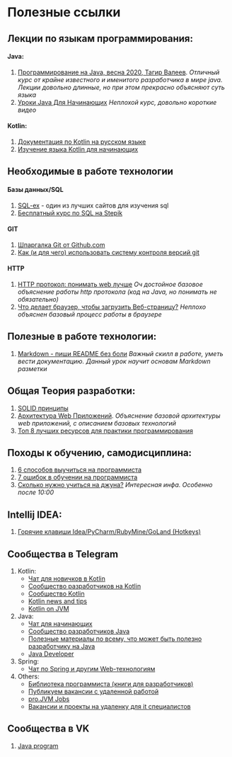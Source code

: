 # Полезные ссылки

## Лекции по языкам программирования:
#### Java:
1. [Программирование на Java, весна 2020, Тагир Валеев](https://www.youtube.com/watch?v=ygEo5LHHXSI&list=PLlb7e2G7aSpRZSRZxANkvpYC82BXUzCTY).
*Отличный курс от крайне известного и именитого разработчика в мире java. Лекции довольно длинные, но при этом прекрасно объясняют суть языка*
2. [Уроки Java Для Начинающих](https://www.youtube.com/watch?v=igYgzTW8Ois&list=PLatpBlqT9NV7EAuzH0cn91VtV7Bmr4NE_&index=6)
*Неплохой курс, довольно короткие видео*

#### Kotlin:
1. [Документация по Kotlin на русском языке](https://kotlinlang.ru/)
2. [Изучение языка Kotlin для начинающих](https://www.youtube.com/watch?v=DjDL5cjLYwE&list=PL0lO_mIqDDFUP-pEWtX7mrnmoP4Hxxp6y)

## Необходимые в работе технологии

#### Базы данных/SQL
1. [SQL-ex](https://www.sql-ex.ru/?Lang=0) - один из лучших сайтов для изучения sql
2. [Бесплатный курс по SQL на Stepik](https://stepik.org/course/63054/promo) 

#### GIT
1. [Шпаргалка Git от Github.com](https://github.github.com/training-kit/downloads/ru/github-git-cheat-sheet/)
2. [Как (и для чего) использовать систему контроля версий git](https://www.youtube.com/watch?v=wvqiGJu3YmQ&list=PLsQAG1V_t58Cd5Anx_wJ7-KIzCA8SPOa1)

#### HTTP
1. [HTTP протокол: понимать web лучше](https://www.youtube.com/watch?v=C_QZtajkDf0)
*Оч достойное базовое объяснение работы http протокола (код на Java, но понимать не обязательно)*
2. [Что делает браузер, чтобы загрузить Веб-страницу?](https://www.youtube.com/watch?v=ylG8_d9Qk1U)
*Неплохо объяснен базовый процесс работы в браузере*

## Полезные в работе технологии:
1. [Markdown - пиши README без боли](https://www.youtube.com/watch?v=FFBTGdEMrQ4)
*Важный скилл в работе, уметь вести документацию. Данный урок научит основам Markdown разметки*

## Общая Теория разработки:
1. [SOLID принципы](https://www.youtube.com/playlist?list=PLmqFxxywkatQNWLG1IZYUhKoQrnuZHqaK)
2. [Архитектура Web Приложений](https://www.youtube.com/watch?v=9mZmc6a0tmM).
*Объяснение базовой архитектуры web приложений, с описанием базовых технологий*
3. [Топ 8 лучших ресурсов для практики программирования](https://habr.com/ru/post/414009/)

## Походы к обучению, самодисциплина:
1. [6 способов выучиться на программиста](https://www.youtube.com/watch?v=rSQsU_nxtKw)
2. [7 ошибок в обучении на программиста](https://www.youtube.com/watch?v=oH2RJNILkLs)
3. [Сколько нужно учиться на джуна?](https://www.youtube.com/watch?v=CjZAuJnA7pA)
*Интересная инфа. Особенно после 10:00*

## Intellij IDEA:
1. [Горячие клавиши Idea/PyCharm/RubyMine/GoLand (Hotkeys)](https://www.youtube.com/watch?v=lArM1o0SoMw)

## Сообщества в Telegram

1. Kotlin:
    - [Чат для новичков в Kotlin](https://t.me/kotlin_start)
    - [Сообщество разработчиков на Kotlin](https://t.me/kotlin_lang)
    - [Сообщество Kotlin](https://t.me/KotlinLangRu)
    - [Kotlin news and tips](https://t.me/TheDailyKotlin)
    - [Kotlin on JVM](https://t.me/kotlin_jvm)
2. Java:
    - [Чат для начинающих](https://t.me/javastart)
    - [Сообщество разработчиков Java](https://t.me/jvmchat)
    - [Полезные материалы по всему, что может быть полезно разработчику на Java](https://t.me/javaproglib)
    - [Java Developer](https://t.me/java_developer)
3. Spring:
    - [Чат по Spring и другим Web-технологиям](https://t.me/springframeworkio)
4. Others:
    - [Библиотека программиста (книги для разработчиков)](https://t.me/oproger)
    - [Публикуем вакансии с удаленной работой](https://t.me/remotelist)
    - [pro.JVM Jobs](https://t.me/jvmjobs)
    - [Вакансии и проекты на удаленку для it специалистов](https://t.me/Remoteit)
    
## Сообщества в VK
1. [Java program](https://vk.com/java_program)    